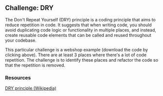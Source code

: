 ## Challenge: DRY
The Don't Repeat Yourself (DRY) principle is a coding principle that aims to reduce repetition in code. It suggests that when writing code, you should avoid duplicating code logic or functionality in multiple places, and instead, create reusable code elements that can be called and reused throughout your codebase.

This particular challenge is a webshop example (download the code by clicking above). There are at least 3 places where there's a lot of code repetition. The challenge is to identify these places and refactor the code so that the repetition is removed.

### Resources
[DRY principle (Wikipedia)](https://en.wikipedia.org/wiki/Don%27t_repeat_yourself)